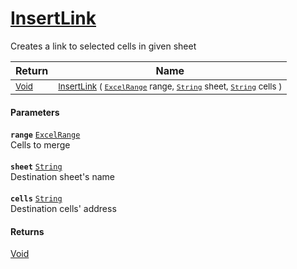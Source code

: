 # [InsertLink](./ExcelHelper-100664108.md)

Creates a link to selected cells in given sheet

| Return | Name | 
| --- | --- | 
| <sub>[Void](https://docs.microsoft.com/en-us/dotnet/api/System.Void)</sub>| <sub>[InsertLink](./ExcelHelper-100664108.md) ( [`ExcelRange`](./ExcelHelper-100664108.md) range, [`String`](https://docs.microsoft.com/en-us/dotnet/api/System.String) sheet, [`String`](https://docs.microsoft.com/en-us/dotnet/api/System.String) cells )</sub>| <br>


#### Parameters
**`range`**  [`ExcelRange`](./ExcelHelper-100664108.md)<br>Cells to merge<br><br>**`sheet`**  [`String`](https://docs.microsoft.com/en-us/dotnet/api/System.String)<br>Destination sheet's name<br><br>**`cells`**  [`String`](https://docs.microsoft.com/en-us/dotnet/api/System.String)<br>Destination cells' address
#### Returns
[Void](https://docs.microsoft.com/en-us/dotnet/api/System.Void)<br>
